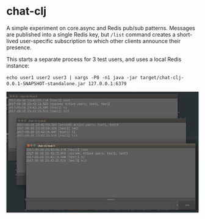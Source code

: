 # chat-clj

A simple experiment on core.async and Redis pub/sub patterns. Messages are published into a single
Redis key, but `/list` command creates a short-lived user-specific subscription to which other clients
announce their presence.

This starts a separate process for 3 test users, and uses a local Redis instance:

    echo user1 user2 user3 | xargs -P0 -n1 java -jar target/chat-clj-0.0.1-SNAPSHOT-standalone.jar 127.0.0.1:6379

![screenshot1](screenshot1.png)

